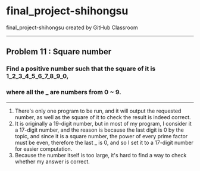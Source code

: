 # final_project-shihongsu
final_project-shihongsu created by GitHub Classroom
***
## Problem 11 : Square number

### Find a positive number such that the square of it is 1_2_3_4_5_6_7_8_9_0, 
### where all the _ are numbers from 0 ~ 9.
***
1. There's only one program to be run, and it will output the requested number, as well as the square of it to check the result is indeed correct.
2. It is originally a 19-digit number, but in most of my program, I consider it a 17-digit number, and the reason is because the last digit is 0 by the topic, and since it is a square number, the power of every prime factor must be even, therefore the last _ is 0, and so I set it to a 17-digit number for easier computation.
3. Because the number itself is too large, it's hard to find a way to check whether my answer is correct.
